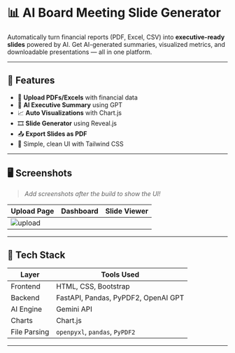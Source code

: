 # 📊 AI Board Meeting Slide Generator

Automatically turn financial reports (PDF, Excel, CSV) into **executive-ready slides** powered by AI. Get AI-generated summaries, visualized metrics, and downloadable presentations — all in one platform.

---


## 🎯 Features

- 📂 **Upload PDFs/Excels** with financial data
- 🧠 **AI Executive Summary** using GPT
- 📈 **Auto Visualizations** with Chart.js
- 🎞️ **Slide Generator** using Reveal.js
- 📤 **Export Slides as PDF**
- 💬 Simple, clean UI with Tailwind CSS

---

## 🖥️ Screenshots

> _Add screenshots after the build to show the UI!_

| Upload Page | Dashboard | Slide Viewer |
|-------------|-----------|---------------|
| ![upload](./screenshots/upload.png)  |

---

## 🧱 Tech Stack

| Layer     | Tools Used                                |
|-----------|--------------------------------------------|
| Frontend  | HTML, CSS, Bootstrap |
| Backend   | FastAPI, Pandas, PyPDF2, OpenAI GPT         |
| AI Engine | Gemini API                           |
| Charts    | Chart.js                                   |
| File Parsing | `openpyxl`, `pandas`, `PyPDF2`         |

---

